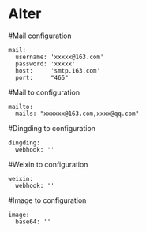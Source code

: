 # Alter

#Mail  configuration
```
mail:
  username: 'xxxxx@163.com'
  password: 'xxxxx'
  host:     'smtp.163.com'
  port:     "465"
```
#Mail to   configuration
```
mailto:
  mails: "xxxxxx@163.com,xxxx@qq.com"
```
#Dingding to configuration
```
dingding:
  webhook: ''
```
#Weixin to configuration
```
weixin:
  webhook: ''
```
#Image to configuration
```
image:
  base64: ''
```